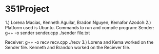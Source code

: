 # 351Project
1.) Lorena Macias, Kenneth Aguilar, Bradon Nguyen, Kemafor Azodoh 
2.) Platform used is Ubuntu. Commands to run and compile program:
    Sender: g++ -o sender sender.cpp
            ./sender file.txt
            
   Receiver: g++ -o recv recv.cpp 
              ./recv
3.) Lorena and Kema worked on the Sender file.
    Kenneth and Brandon worked on the Reciever file. 
